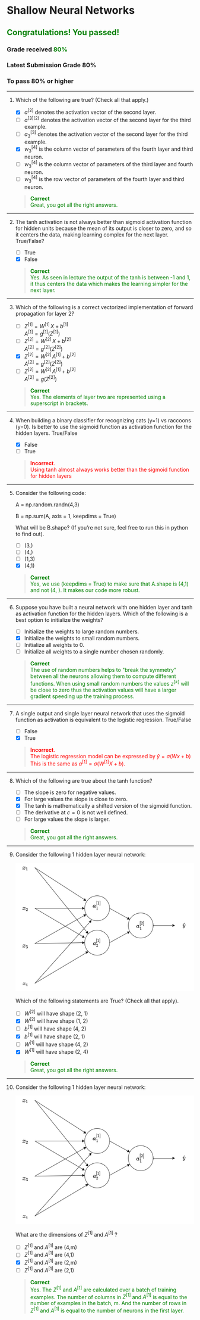 # **Shallow Neural Networks**

## <span style="color: green;">**Congratulations! You passed!**</span>

### **Grade received** <span style="color: green;">80%</span>

### **Latest Submission Grade** 80%

### **To pass** 80% or higher

---

1. Which of the following are true? (Check all that apply.)

   - [x]  $a^{[2]}$ denotes the activation vector of the second layer.
   - [ ]  $a^{[3](2)}$ denotes the activation vector of the second layer for the third example.
   - [ ]  $a^{[3]}_{3}$ denotes the activation vector of the second layer for the third example.
   - [x]  $w^{[4]}_{3}$ is the column vector of parameters of the fourth layer and third neuron.  
   - [ ]  $w^{[4]}_{3}$ is the column vector of parameters of the third layer and fourth neuron.
   - [ ]  $w^{[4]}_{3}$ is the row vector of parameters of the fourth layer and third neuron.
    > <spane style="color: green;">**Correct**</br>Great, you got all the right answers.</span>

---

2. The tanh activation is not always better than sigmoid activation function for hidden units because the mean of its output is closer to zero, and so it centers the data, making learning complex for the next layer. True/False?

    - [ ] True
    - [x] False
    > <spane style="color: green;">**Correct**</br>Yes. As seen in lecture the output of the tanh is between -1 and 1, it thus centers the data which makes the learning simpler for the next layer.</span>

---

3. Which of the following is a correct vectorized implementation of forward propagation for layer 2?

    - [ ] $Z^{[1]} = W^{[1]} \, X + b^{[1]}$</br>$A^{[1]} = g^{[1]}(Z^{[1]})$
    - [ ] $Z^{[2]} = W^{[2]} \, X + b^{[2]}$</br>$A^{[2]} = g^{[2]}(Z^{[2]})$
    - [x] $Z^{[2]} = W^{[2]} \, A^{[1]} + b^{[2]}$</br>$A^{[2]} = g^{[2]}(Z^{[2]})$
    - [ ] $Z^{[2]} = W^{[2]} \, A^{[1]} + b^{[2]}$</br>$A^{[2]} = g(Z^{[2]})$
    > <spane style="color: green;">**Correct**</br>Yes. The elements of layer two are represented using a superscript in brackets.</span>

---

4. When building a binary classifier for recognizing cats (y=1) vs raccoons (y=0). Is better to use the sigmoid function as activation function for the hidden layers. True/False

    - [x] False
    - [ ] True
    > <span style="color: red;">**Incorrect**.</br>Using tanh almost always works better than the sigmoid function for hidden layers</span>

---

5. Consider the following code:

    A = np.random.randn(4,3)

    B = np.sum(A, axis = 1, keepdims = True) 

    What will be B.shape? (If you’re not sure, feel free to run this in python to find out).

    - [ ] (3,)
    - [ ] (4,)
    - [ ] (1,3)
    - [x] (4,1)
    > <spane style="color: green;">**Correct**</br>Yes, we use (keepdims = True) to make sure that A.shape is (4,1) and not (4, ). It makes our code more robust.</span>

---

6. Suppose you have built a neural network with one hidden layer and tanh as activation function for the hidden layers. Which of the following is a best option to initialize the weights?

    - [ ] Initialize the weights to large random numbers.
    - [x] Initialize the weights to small random numbers.
    - [ ] Initialize all weights to 0.
    - [ ] Initialize all weights to a single number chosen randomly.
    > <spane style="color: green;">**Correct**</br>The use of random numbers helps to "break the symmetry" between all the neurons allowing them to compute different functions. When using small random numbers the values $z^{[k]}$ will be close to zero thus the activation values will have a larger gradient speeding up the training process.</span>

---

7. A single output and single layer neural network that uses the sigmoid function as activation is equivalent to the logistic regression. True/False

    - [ ] False
    - [x] True

    > <span style="color: red;">**Incorrect**.</br>The logistic regression model can be expressed by $\hat{y} = \sigma(Wx+b)$ This is the same as $a^{[1]} = \sigma(W^{[1]}X+b)$.</span>

---

8. Which of the following are true about the tanh function?

    - [ ] The slope is zero for negative values.
    - [x] For large values the slope is close to zero.
    - [x] The tanh is mathematically a shifted version of the sigmoid function.
    - [ ] The derivative at $c = 0$ is not well defined.
    - [ ] For large values the slope is larger.
    > <spane style="color: green;">**Correct**</br>Great, you got all the right answers.</span>

---

9. Consider the following 1 hidden layer neural network:

    ![q9.png](img/q9.png)

    Which of the following statements are True? (Check all that apply).

   - [ ] $W^{[2]}$ will have shape (2, 1)
   - [x] $W^{[2]}$ will have shape (1, 2)
   - [ ] $b^{[1]}$ will have shape (4, 2)
   - [x] $b^{[1]}$ will have shape (2, 1)
   - [ ] $W^{[1]}$ will have shape (4, 2)
   - [x] $W^{[1]}$ will have shape (2, 4)
    > <spane style="color: green;">**Correct**</br>Great, you got all the right answers.</span>

---

10. Consider the following 1 hidden layer neural network:

    ![q10.png](img/q10.png)

    What are the dimensions of $Z^{[1]}$ and $A^{[1]}$ ?

    - [ ] $Z^{[1]}$ and $A^{[1]}$ are (4,m)
    - [ ] $Z^{[1]}$ and $A^{[1]}$ are (4,1)
    - [x] $Z^{[1]}$ and $A^{[1]}$ are (2,m)
    - [ ] $Z^{[1]}$ and $A^{[1]}$ are (2,1)
    > <spane style="color: green;">**Correct**</br>Yes. The $Z^{[1]}$ and $A^{[1]}$ are calculated over a batch of training examples. The number of columns in $Z^{[1]}$ and $A^{[1]}$ is equal to the number of examples in the batch, m. And the number of rows in $Z^{[1]}$ and $A^{[1]}$ is equal to the number of neurons in the first layer.</span>

